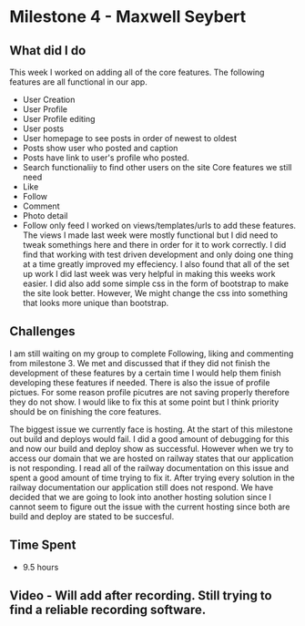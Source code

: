 # Milestone 4 - Maxwell Seybert
## What did I do
This week I worked on adding all of the core features. The following features are all functional in our app. 
- User Creation
- User Profile
- User Profile editing
- User posts
- User homepage to see posts in order of newest to oldest
- Posts show user who posted and caption
- Posts have link to user's profile who posted. 
- Search functionaliiy to find other users on the site
Core features we still need
- Like
- Follow
- Comment
- Photo detail
- Follow only feed
I worked on views/templates/urls to add these features. The views I made last week were mostly functional but I did need to tweak somethings here and there in order for it to work correctly. I did find that working with test driven development and only doing one thing at a time greatly improved my effeciency. I also found that all of the set up work I did last week was very helpful in making this weeks work easier. I did also add some simple css in the form of bootstrap to make the site look better. However, We might change the css into something that looks more unique than bootstrap. 
## Challenges
I am still waiting on my group to complete Following, liking and commenting from milestone 3. We met and discussed that if they did not finish the development of these features by a certain time I would help them finish developing these features if needed. There is also the issue of profile pictues. For some reason profile picutres are not saving properly therefore they do not show. I would like to fix this at some point but I think priority should be on finishing the core features. 

The biggest issue we currently face is hosting. At the start of this milestone out build and deploys would fail. I did a good amount of debugging for this and now our build and deploy show as successful. However when we try to access our domain that we are hosted on railway states that our application is not responding. I read all of the railway documentation on this issue and spent a good amount of time trying to fix it. After trying every solution in the railway documentation our application still does not respond. We have decided that we are going to look into another hosting solution since I cannot seem to figure out the issue with the current hosting since both are build and deploy are stated to be succesful.

## Time Spent
- 9.5 hours

## Video - Will add after recording. Still trying to find a reliable recording software. 
